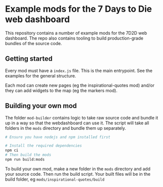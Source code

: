 # Example mods for the 7 Days to Die web dashboard

This repository contains a number of example mods for the 7D2D web dashboard. The repo also contains tooling to build production-grade bundles of the source code.

## Getting started

Every mod must have a `index.js` file. This is the main entrypoint. See the examples for the general structure.

Each mod can create new pages (eg the inspirational-quotes mod) and/or they can add widgets to the map (eg the markers mod).

## Building your own mod

The folder `mod-builder` contains logic to take raw source code and bundle it up in a way so that the webdashboard can use it. The script will take all folders in the `mods` directory and bundle them up separately.

```sh
# Ensure you have nodejs and npm installed first

# Install the required dependencies
npm ci
# Then build the mods
npm run build:mods
```

To build your own mod, make a new folder in the `mods` directory and add your source code. Then run the build script. Your built files will be in the build folder, eg `mods/inspirational-quotes/build`
